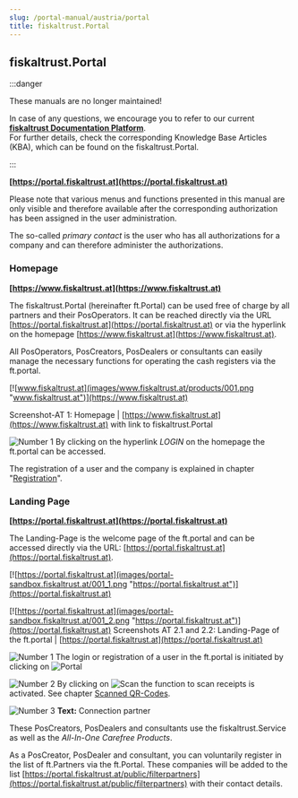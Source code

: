 ```yaml
---
slug: /portal-manual/austria/portal
title: fiskaltrust.Portal
---
```


## fiskaltrust.Portal

:::danger

These manuals are no longer maintained! 

In case of any questions, we encourage you to refer to our current **[fiskaltrust Documentation Platform](https://docs.fiskaltrust.cloud/de/ "fiskaltrust Documentation Platform")**.  
For further details, check the corresponding Knowledge Base Articles (KBA), which can be found on the fiskaltrust.Portal.

:::

**[https://portal.fiskaltrust.at](https://portal.fiskaltrust.at)**

Please note that various menus and functions presented in this manual are only visible and therefore available after the corresponding authorization has been assigned in the user administration.

The so-called _primary contact_ is the user who has all authorizations for a company and can therefore administer the authorizations.

### Homepage

**[https://www.fiskaltrust.at](https://www.fiskaltrust.at)**

The fiskaltrust.Portal (hereinafter ft.Portal) can be used free of charge by all partners and their PosOperators. It can be reached directly via the URL [https://portal.fiskaltrust.at](https://portal.fiskaltrust.at) or via the hyperlink on the homepage [https://www.fiskaltrust.at](https://www.fiskaltrust.at).

All PosOperators, PosCreators, PosDealers or consultants can easily manage the necessary functions for operating the cash registers via the ft.portal.

[![www.fiskaltrust.at](images/www.fiskaltrust.at/products/001.png "www.fiskaltrust.at")](https://www.fiskaltrust.at)

Screenshot-AT 1: Homepage | [https://www.fiskaltrust.at](https://www.fiskaltrust.at) with link to fiskaltrust.Portal

![Number 1](../images/Numbers/1.png)  By clicking on the hyperlink *LOGIN* on the homepage the ft.portal can be accessed.

The registration of a user and the company is explained in chapter "[Registration](registration-login.md#registration)".

### Landing Page

**[https://portal.fiskaltrust.at](https://portal.fiskaltrust.at)**

The Landing-Page is the welcome page of the ft.portal and can be accessed directly via the URL: [https://portal.fiskaltrust.at](https://portal.fiskaltrust.at).

[![https://portal.fiskaltrust.at](images/portal-sandbox.fiskaltrust.at/001_1.png "https://portal.fiskaltrust.at")](https://portal.fiskaltrust.at)

[![https://portal.fiskaltrust.at](images/portal-sandbox.fiskaltrust.at/001_2.png "https://portal.fiskaltrust.at")](https://portal.fiskaltrust.at)
Screenshots AT 2.1 and 2.2: Landing-Page of the ft.portal | [https://portal.fiskaltrust.at](https://portal.fiskaltrust.at)

![Number 1](../images/Numbers/1.png) 
The login or registration of a user in the ft.portal is initiated by clicking on ![Portal](../images/Buttons/035.png "Portal")

![Number 2](../images/Numbers/2.png) By clicking on ![Scan](../images/Buttons/022.png "Scan") the function to scan receipts is activated. See chapter [Scanned QR-Codes](tools.md#scanned-qr-codes).

![Number 3](../images/Numbers/3.png) **Text:** Connection partner

These PosCreators, PosDealers and consultants use the fiskaltrust.Service as well as the _All-In-One Carefree Products_.

As a PosCreator, PosDealer and consultant, you can voluntarily register in the list of ft.Partners via the ft.Portal. These companies will be added to the list [https://portal.fiskaltrust.at/public/filterpartners](https://portal.fiskaltrust.at/public/filterpartners) with their contact details.